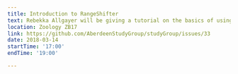 ```yaml
---
title: Introduction to RangeShifter
text: Rebekka Allgayer will be giving a tutorial on the basics of using RangeShifter software
location: Zoology ZB17 
link: https://github.com/AberdeenStudyGroup/studyGroup/issues/33
date: 2018-03-14
startTime: '17:00'
endTime: '19:00'

---
```

